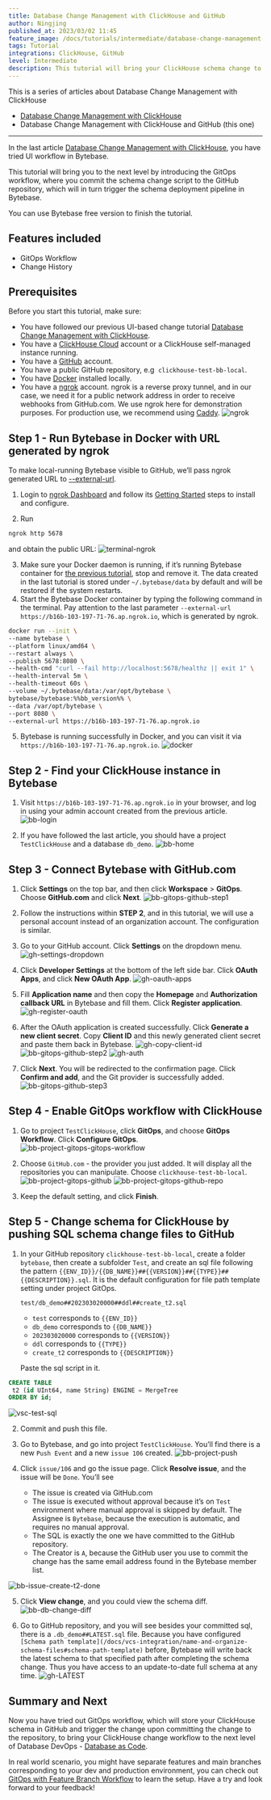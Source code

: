 ```yaml
---
title: Database Change Management with ClickHouse and GitHub
author: Ningjing
published_at: 2023/03/02 11:45
feature_image: /docs/tutorials/intermediate/database-change-management-with-clickhouse-and-github/feature-image.webp
tags: Tutorial
integrations: ClickHouse, GitHub
level: Intermediate
description: This tutorial will bring your ClickHouse schema change to the next level by introducing the GitOps workflow, where you commit schema change script to the GitHub repository, which will in turn trigger the schema deployment pipeline in Bytebase.
---
```


This is a series of articles about Database Change Management with ClickHouse

- [Database Change Management with ClickHouse](/docs/tutorials/beginner/database-change-management-with-clickhouse)
- Database Change Management with ClickHouse and GitHub (this one)

---

In the last article [Database Change Management with ClickHouse](/docs/tutorials/beginner/database-change-management-with-clickhouse), you have tried UI workflow in Bytebase.

This tutorial will bring you to the next level by introducing the GitOps workflow, where you commit the schema change script to the GitHub repository, which will in turn trigger the schema deployment pipeline in Bytebase.

You can use Bytebase free version to finish the tutorial.

## Features included

- GitOps Workflow
- Change History

## Prerequisites

Before you start this tutorial, make sure:

- You have followed our previous UI-based change tutorial [Database Change Management with ClickHouse](/docs/tutorials/beginner/database-change-management-with-clickhouse).
- You have a [ClickHouse Cloud](https://clickhouse.cloud/) account or a ClickHouse self-managed instance running.
- You have a [GitHub](https://github.com/) account.
- You have a public GitHub repository, e.g  `clickhouse-test-bb-local`.
- You have [Docker](https://www.docker.com/) installed locally.
- You have a [ngrok](http://ngrok.com) account. ngrok is a reverse proxy tunnel, and in our case, we need it for a public network address in order to receive webhooks from GitHub.com. We use ngrok here for demonstration purposes. For production use, we recommend using [Caddy](https://caddyserver.com/).
  ![ngrok](/docs/tutorials/intermediate/database-change-management-with-clickhouse-and-github/ngrok.webp)

## Step 1 - Run Bytebase in Docker with URL generated by ngrok

To make local-running Bytebase visible to GitHub, we’ll pass ngrok generated URL to [--external-url](https://www.bytebase.com/docs/get-started/install/external-url).

1. Login to [ngrok Dashboard](https://dashboard.ngrok.com/) and follow its [Getting Started](https://dashboard.ngrok.com/get-started/setup) steps to install and configure.

2. Run

```bash
ngrok http 5678
```

and obtain the public URL:
![terminal-ngrok](/docs/tutorials/intermediate/database-change-management-with-clickhouse-and-github/terminal-ngrok.webp)

3. Make sure your Docker daemon is running, if it’s running Bytebase container for [the previous tutorial](/docs/tutorials/beginner/database-change-management-with-clickhouse), stop and remove it. The data created in the last tutorial is stored under `~/.bytebase/data` by default and will be restored if the system restarts.
4. Start the Bytebase Docker container by typing the following command in the terminal. Pay attention to the last parameter `--external-url https://b16b-103-197-71-76.ap.ngrok.io`, which is generated by ngrok.

```bash
docker run --init \
--name bytebase \
--platform linux/amd64 \
--restart always \
--publish 5678:8080 \
--health-cmd "curl --fail http://localhost:5678/healthz || exit 1" \
--health-interval 5m \
--health-timeout 60s \
--volume ~/.bytebase/data:/var/opt/bytebase \
bytebase/bytebase:%%bb_version%% \
--data /var/opt/bytebase \
--port 8080 \
--external-url https://b16b-103-197-71-76.ap.ngrok.io
```

5. Bytebase is running successfully in Docker, and you can visit it via `https://b16b-103-197-71-76.ap.ngrok.io`.
   ![docker](/docs/tutorials/intermediate/database-change-management-with-clickhouse-and-github/docker.webp)

## Step 2 - Find your ClickHouse instance in Bytebase

1. Visit `https://b16b-103-197-71-76.ap.ngrok.io` in your browser, and log in using your admin account created from the previous article.
   ![bb-login](/docs/tutorials/intermediate/database-change-management-with-clickhouse-and-github/bb-login.webp)

2. If you have followed the last article, you should have a project `TestClickHouse` and a database `db_demo`.
   ![bb-home](/docs/tutorials/intermediate/database-change-management-with-clickhouse-and-github/bb-home.webp)

## Step 3 - Connect Bytebase with GitHub.com

1. Click **Settings** on the top bar, and then click **Workspace** > **GitOps**. Choose **GitHub.com** and click **Next**.
   ![bb-gitops-github-step1](/docs/tutorials/intermediate/database-change-management-with-clickhouse-and-github/bb-gitops-github-step1.webp)

2. Follow the instructions within **STEP 2**, and in this tutorial, we will use a personal account instead of an organization account. The configuration is similar.

3. Go to your GitHub account. Click **Settings** on the dropdown menu.
   ![gh-settings-dropdown](/docs/tutorials/intermediate/database-change-management-with-clickhouse-and-github/gh-settings-dropdown.webp)

4. Click **Developer Settings** at the bottom of the left side bar. Click **OAuth Apps**, and click **New OAuth App**.
   ![gh-oauth-apps](/docs/tutorials/intermediate/database-change-management-with-clickhouse-and-github/gh-oauth-apps.webp)

5. Fill **Application name** and then copy the **Homepage** and **Authorization callback URL** in Bytebase and fill them. Click **Register application**.
   ![gh-register-oauth](/docs/tutorials/intermediate/database-change-management-with-clickhouse-and-github/gh-register-oauth.webp)

6. After the OAuth application is created successfully. Click **Generate a new client secret**. Copy **Client ID** and this newly generated client secret and paste them back in Bytebase.
   ![gh-copy-client-id](/docs/tutorials/intermediate/database-change-management-with-clickhouse-and-github/gh-copy-client-id.webp)
   ![bb-gitops-github-step2](/docs/tutorials/intermediate/database-change-management-with-clickhouse-and-github/bb-gitops-github-step2.webp)
   ![gh-auth](/docs/tutorials/intermediate/database-change-management-with-clickhouse-and-github/gh-auth.webp)

7. Click **Next**. You will be redirected to the confirmation page. Click **Confirm and add**, and the Git provider is successfully added.
   ![bb-gitops-github-step3](/docs/tutorials/intermediate/database-change-management-with-clickhouse-and-github/bb-gitops-github-step3.webp)

## Step 4 - Enable GitOps workflow with ClickHouse

1. Go to project `TestClickHouse`, click **GitOps**, and choose **GitOps Workflow**. Click **Configure GitOps**.
   ![bb-project-gitops-gitops-workflow](/docs/tutorials/intermediate/database-change-management-with-clickhouse-and-github/bb-project-gitops-gitops-workflow.webp)

2. Choose `GitHub.com` - the provider you just added. It will display all the repositories you can manipulate. Choose `clickhouse-test-bb-local`.
   ![bb-project-gitops-github](/docs/tutorials/intermediate/database-change-management-with-clickhouse-and-github/bb-project-gitops-github.webp)
   ![bb-project-gitops-github-repo](/docs/tutorials/intermediate/database-change-management-with-clickhouse-and-github/bb-project-gitops-github-repo.webp)

3. Keep the default setting, and click **Finish**.

## Step 5 - Change schema for ClickHouse by pushing SQL schema change files to GitHub

1. In your GitHub repository `clickhouse-test-bb-local`, create a folder `bytebase`, then create a subfolder `Test`, and create an sql file following the pattern `{{ENV_ID}}/{{DB_NAME}}##{{VERSION}}##{{TYPE}}##{{DESCRIPTION}}.sql`. It is the default configuration for file path template setting under project GitOps.

   `test/db_demo##202303020000##ddl##create_t2.sql`

   - `test` corresponds to `{{ENV_ID}}`
   - `db_demo` corresponds to `{{DB_NAME}}`
   - `202303020000` corresponds to `{{VERSION}}`
   - `ddl` corresponds to `{{TYPE}}`
   - `create_t2` corresponds to `{{DESCRIPTION}}`

   Paste the sql script in it.

```sql
CREATE TABLE
 t2 (id UInt64, name String) ENGINE = MergeTree
ORDER BY id;

```

![vsc-test-sql](/docs/tutorials/intermediate/database-change-management-with-clickhouse-and-github/vsc-test-sql.webp)

2. Commit and push this file.
3. Go to Bytebase, and go into project `TestClickHouse`. You’ll find there is a new `Push Event` and a new `issue 106` created.
   ![bb-project-push](/docs/tutorials/intermediate/database-change-management-with-clickhouse-and-github/bb-project-push.webp)

4. Click `issue/106` and go the issue page. Click **Resolve issue**, and the issue will be `Done`. You’ll see
   - The issue is created via GitHub.com
   - The issue is executed without approval because it’s on `Test` environment where manual approval is skipped by default. The Assignee is `Bytebase`, because the execution is automatic, and requires no manual approval.
   - The SQL is exactly the one we have committed to the GitHub repository.
   - The Creator is `A`, because the GitHub user you use to commit the change has the same email address found in the Bytebase member list.

![bb-issue-create-t2-done](/docs/tutorials/intermediate/database-change-management-with-clickhouse-and-github/bb-issue-create-t2-done.webp)

5. Click **View change**, and you could view the schema diff.
   ![bb-db-change-diff](/docs/tutorials/intermediate/database-change-management-with-clickhouse-and-github/bb-db-change-diff.webp)

6. Go to GitHub repository, and you will see besides your committed sql, there is a `.db_demo##LATEST.sql` file. Because you have configured `[Schema path template](/docs/vcs-integration/name-and-organize-schema-files#schema-path-template)` before, Bytebase will write back the latest schema to that specified path after completing the schema change. Thus you have access to an update-to-date full schema at any time.
   ![gh-LATEST](/docs/tutorials/intermediate/database-change-management-with-clickhouse-and-github/gh-LATEST.webp)

## Summary and Next

Now you have tried out GitOps workflow, which will store your ClickHouse schema in GitHub and trigger the change upon committing the change to the repository, to bring your ClickHouse change workflow to the next level of Database DevOps - [Database as Code](/blog/database-as-code).

In real world scenario, you might have separate features and main branches corresponding to your dev and production environment, you can check out [GitOps with Feature Branch Workflow](/docs/how-to/workflow/gitops-feature-branch) to learn the setup. Have a try and look forward to your feedback!
